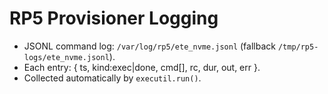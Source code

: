 # RP5 Provisioner Logging
- JSONL command log: `/var/log/rp5/ete_nvme.jsonl` (fallback `/tmp/rp5-logs/ete_nvme.jsonl`).
- Each entry: { ts, kind:exec|done, cmd[], rc, dur, out, err }.
- Collected automatically by `executil.run()`.
